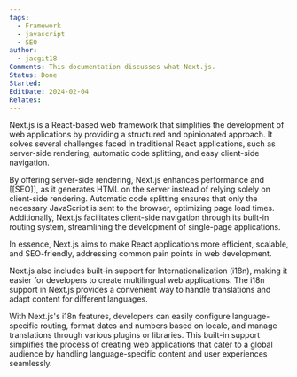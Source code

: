 ```yaml
---
tags:
  - Framework
  - javascript
  - SEO
author:
  - jacgit18
Comments: This documentation discusses what Next.js.
Status: Done
Started: 
EditDate: 2024-02-04
Relates:
---
```

Next.js is a React-based web framework that simplifies the development of web applications by providing a structured and opinionated approach. It solves several challenges faced in traditional React applications, such as server-side rendering, automatic code splitting, and easy client-side navigation.

By offering server-side rendering, Next.js enhances performance and [[SEO]], as it generates HTML on the server instead of relying solely on client-side rendering. Automatic code splitting ensures that only the necessary JavaScript is sent to the browser, optimizing page load times. Additionally, Next.js facilitates client-side navigation through its built-in routing system, streamlining the development of single-page applications.

In essence, Next.js aims to make React applications more efficient, scalable, and SEO-friendly, addressing common pain points in web development.

Next.js also includes built-in support for Internationalization (i18n), making it easier for developers to create multilingual web applications. The i18n support in Next.js provides a convenient way to handle translations and adapt content for different languages.

With Next.js's i18n features, developers can easily configure language-specific routing, format dates and numbers based on locale, and manage translations through various plugins or libraries. This built-in support simplifies the process of creating web applications that cater to a global audience by handling language-specific content and user experiences seamlessly.





